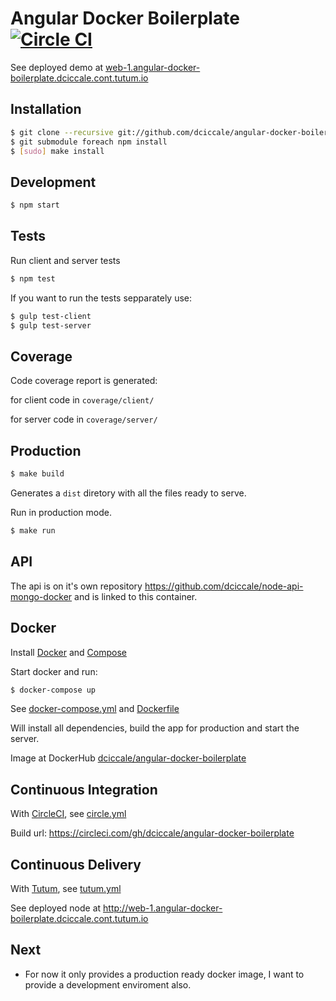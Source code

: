 # Angular Docker Boilerplate [![Circle CI](https://circleci.com/gh/dciccale/angular-docker-boilerplate.svg?style=svg)](https://circleci.com/gh/dciccale/angular-docker-boilerplate)

See deployed demo at [web-1.angular-docker-boilerplate.dciccale.cont.tutum.io](http://web-1.angular-docker-boilerplate.dciccale.cont.tutum.io)

## Installation

```bash
$ git clone --recursive git://github.com/dciccale/angular-docker-boilerplate.git
$ git submodule foreach npm install
$ [sudo] make install
```

## Development

```bash
$ npm start
```

## Tests

Run client and server tests

```bash
$ npm test
```

If you want to run the tests sepparately use:

```bash
$ gulp test-client
$ gulp test-server
```

## Coverage

Code coverage report is generated:

for client code in `coverage/client/`

for server code in `coverage/server/`

## Production

```bash
$ make build
```

Generates a `dist` diretory with all the files ready to serve.

Run in production mode.

```bash
$ make run
```

## API

The api is on it's own repository https://github.com/dciccale/node-api-mongo-docker and is linked to
this container.

## Docker

Install [Docker](https://docs.docker.com/installation/#installation) and [Compose](https://docs.docker.com/compose/install/#install-compose)

Start docker and run:

```bash
$ docker-compose up
```

See [docker-compose.yml](docker-compose.yml) and [Dockerfile](Dockerfile)

Will install all dependencies, build the app for production and start the server.

Image at DockerHub [dciccale/angular-docker-boilerplate](https://registry.hub.docker.com/u/dciccale/angular-docker-boilerplate/)

## Continuous Integration

With [CircleCI](https://circleci.com/), see [circle.yml](circle.yml)

Build url: https://circleci.com/gh/dciccale/angular-docker-boilerplate

## Continuous Delivery

With [Tutum](https://www.tutum.co/), see [tutum.yml](tutum.yml)

See deployed node at http://web-1.angular-docker-boilerplate.dciccale.cont.tutum.io

## Next

- For now it only provides a production ready docker image, I want to provide a development enviroment also.
